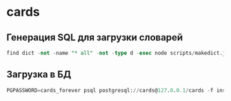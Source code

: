 # cards
## Генерация SQL для загрузки словарей
```sql
find dict -not -name "* all" -not -type d -exec node scripts/makedict.js -f {} \; > inserts.sql
```

## Загрузка в БД
```sql
PGPASSWORD=cards_forever psql postgresql://cards@127.0.0.1/cards -f inserts.sql
```
